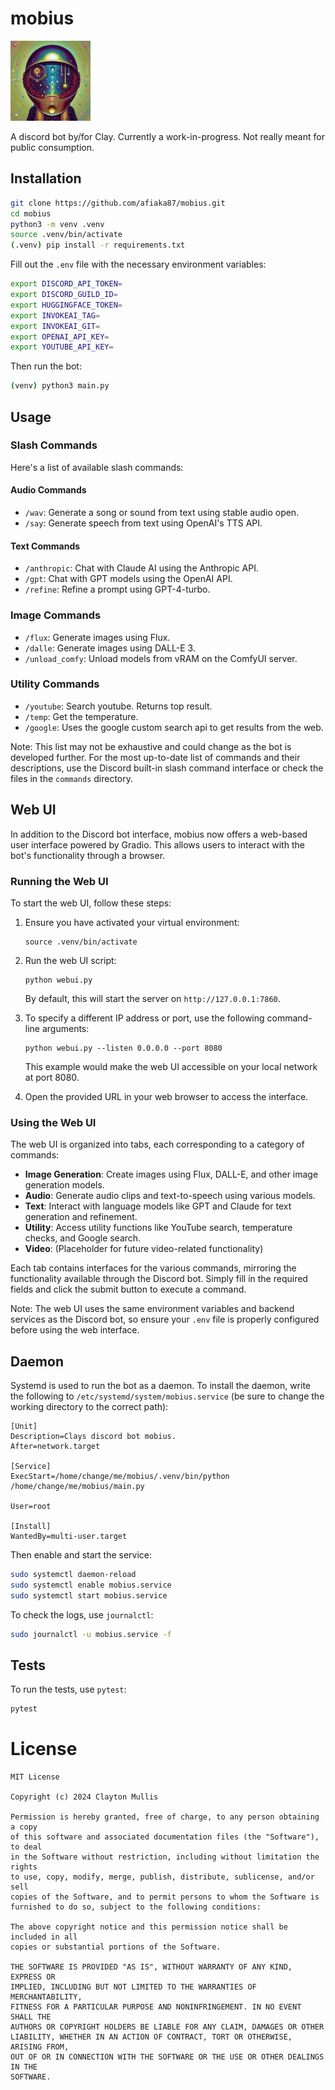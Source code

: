 # mobius
<img src="/logo.png" width="128" height="128" />

A discord bot by/for Clay. Currently a work-in-progress. Not really meant for public consumption.

## Installation

```bash
git clone https://github.com/afiaka87/mobius.git
cd mobius
python3 -m venv .venv
source .venv/bin/activate
(.venv) pip install -r requirements.txt
```

Fill out the `.env` file with the necessary environment variables:
```bash
export DISCORD_API_TOKEN=
export DISCORD_GUILD_ID=
export HUGGINGFACE_TOKEN=
export INVOKEAI_TAG=
export INVOKEAI_GIT=
export OPENAI_API_KEY=
export YOUTUBE_API_KEY=
```

Then run the bot:
```bash
(venv) python3 main.py
```

## Usage

### Slash Commands

Here's a list of available slash commands:

#### Audio Commands
- `/wav`: Generate a song or sound from text using stable audio open.
- `/say`: Generate speech from text using OpenAI's TTS API.

#### Text Commands
- `/anthropic`: Chat with Claude AI using the Anthropic API.
- `/gpt`: Chat with GPT models using the OpenAI API.
- `/refine`: Refine a prompt using GPT-4-turbo.

### Image Commands
- `/flux`: Generate images using Flux.
- `/dalle`: Generate images using DALL-E 3.
- `/unload_comfy`: Unload models from vRAM on the ComfyUI server.

### Utility Commands
- `/youtube`: Search youtube. Returns top result.
- `/temp`: Get the temperature.
- `/google`: Uses the google custom search api to get results from the web.

Note: This list may not be exhaustive and could change as the bot is developed further. For the most up-to-date list of commands and their descriptions, use the Discord built-in slash command interface or check the files in the `commands` directory.

## Web UI

In addition to the Discord bot interface, mobius now offers a web-based user interface powered by Gradio. This allows users to interact with the bot's functionality through a browser.

### Running the Web UI

To start the web UI, follow these steps:

1. Ensure you have activated your virtual environment:
   ```
   source .venv/bin/activate
   ```

2. Run the web UI script:
   ```
   python webui.py
   ```

   By default, this will start the server on `http://127.0.0.1:7860`.

3. To specify a different IP address or port, use the following command-line arguments:
   ```
   python webui.py --listen 0.0.0.0 --port 8080
   ```
   This example would make the web UI accessible on your local network at port 8080.

4. Open the provided URL in your web browser to access the interface.

### Using the Web UI

The web UI is organized into tabs, each corresponding to a category of commands:

- **Image Generation**: Create images using Flux, DALL-E, and other image generation models.
- **Audio**: Generate audio clips and text-to-speech using various models.
- **Text**: Interact with language models like GPT and Claude for text generation and refinement.
- **Utility**: Access utility functions like YouTube search, temperature checks, and Google search.
- **Video**: (Placeholder for future video-related functionality)

Each tab contains interfaces for the various commands, mirroring the functionality available through the Discord bot. Simply fill in the required fields and click the submit button to execute a command.

Note: The web UI uses the same environment variables and backend services as the Discord bot, so ensure your `.env` file is properly configured before using the web interface.

## Daemon

Systemd is used to run the bot as a daemon. To install the daemon, write the following to `/etc/systemd/system/mobius.service` (be sure to change the working directory to the correct path):

```
[Unit]
Description=Clays discord bot mobius.
After=network.target

[Service]
ExecStart=/home/change/me/mobius/.venv/bin/python /home/change/me/mobius/main.py

User=root

[Install]
WantedBy=multi-user.target
```

Then enable and start the service:
```bash
sudo systemctl daemon-reload
sudo systemctl enable mobius.service
sudo systemctl start mobius.service
```

To check the logs, use `journalctl`:
```bash
sudo journalctl -u mobius.service -f
```

## Tests

To run the tests, use `pytest`:
```bash
pytest
```

# License

```
MIT License

Copyright (c) 2024 Clayton Mullis

Permission is hereby granted, free of charge, to any person obtaining a copy
of this software and associated documentation files (the "Software"), to deal
in the Software without restriction, including without limitation the rights
to use, copy, modify, merge, publish, distribute, sublicense, and/or sell
copies of the Software, and to permit persons to whom the Software is
furnished to do so, subject to the following conditions:

The above copyright notice and this permission notice shall be included in all
copies or substantial portions of the Software.

THE SOFTWARE IS PROVIDED "AS IS", WITHOUT WARRANTY OF ANY KIND, EXPRESS OR
IMPLIED, INCLUDING BUT NOT LIMITED TO THE WARRANTIES OF MERCHANTABILITY,
FITNESS FOR A PARTICULAR PURPOSE AND NONINFRINGEMENT. IN NO EVENT SHALL THE
AUTHORS OR COPYRIGHT HOLDERS BE LIABLE FOR ANY CLAIM, DAMAGES OR OTHER
LIABILITY, WHETHER IN AN ACTION OF CONTRACT, TORT OR OTHERWISE, ARISING FROM,
OUT OF OR IN CONNECTION WITH THE SOFTWARE OR THE USE OR OTHER DEALINGS IN THE
SOFTWARE.
```
